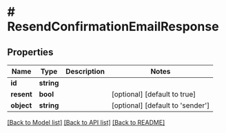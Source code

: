 # # ResendConfirmationEmailResponse

## Properties

Name | Type | Description | Notes
------------ | ------------- | ------------- | -------------
**id** | **string** |  | 
**resent** | **bool** |  | [optional] [default to true]
**object** | **string** |  | [optional] [default to 'sender']

[[Back to Model list]](../../README.md#documentation-for-models) [[Back to API list]](../../README.md#documentation-for-api-endpoints) [[Back to README]](../../README.md)


